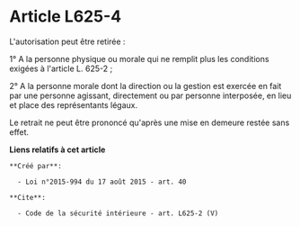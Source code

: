 # Article L625-4

L'autorisation peut être retirée : 

1° A la personne physique ou morale qui ne remplit plus les conditions exigées à l'article L. 625-2 ; 

2° A la personne morale dont la direction ou la gestion est exercée en fait par une personne agissant, directement ou par
personne interposée, en lieu et place des représentants légaux. 

Le retrait ne peut être prononcé qu'après une mise en demeure restée sans effet.

**Liens relatifs à cet article**

	**Créé par**:

	  - Loi n°2015-994 du 17 août 2015 - art. 40

	**Cite**:

	  - Code de la sécurité intérieure - art. L625-2 (V)
